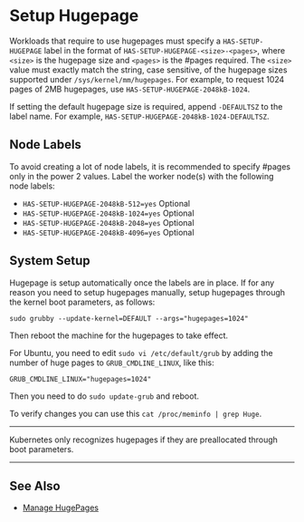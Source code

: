 # Setup Hugepage

Workloads that require to use hugepages must specify a `HAS-SETUP-HUGEPAGE` label in the format of `HAS-SETUP-HUGEPAGE-<size>-<pages>`, where `<size>` is the hugepage size and `<pages>` is the #pages required. The `<size>` value must exactly match the string, case sensitive, of the hugepage sizes supported under `/sys/kernel/mm/hugepages`. For example, to request 1024 pages of 2MB hugepages, use `HAS-SETUP-HUGEPAGE-2048kB-1024`.

If setting the default hugepage size is required, append `-DEFAULTSZ` to the label name. For example, `HAS-SETUP-HUGEPAGE-2048kB-1024-DEFAULTSZ`.  

## Node Labels

To avoid creating a lot of node labels, it is recommended to specify #pages only in the power 2 values. Label the worker node(s) with the following node labels:  
- `HAS-SETUP-HUGEPAGE-2048kB-512=yes` Optional  
- `HAS-SETUP-HUGEPAGE-2048kB-1024=yes` Optional  
- `HAS-SETUP-HUGEPAGE-2048kB-2048=yes` Optional  
- `HAS-SETUP-HUGEPAGE-2048kB-4096=yes` Optional  

## System Setup

Hugepage is setup automatically once the labels are in place. If for any reason you need to setup hugepages manually, setup hugepages through the kernel boot parameters, as follows:  

```
sudo grubby --update-kernel=DEFAULT --args="hugepages=1024"
```

Then reboot the machine for the hugepages to take effect. 

For Ubuntu, you need to edit `sudo vi /etc/default/grub` by adding the number of huge pages to `GRUB_CMDLINE_LINUX`, like this:

```
GRUB_CMDLINE_LINUX="hugepages=1024"
```

Then you need to do `sudo update-grub` and reboot.

To verify changes you can use this `cat /proc/meminfo | grep Huge`.

---

Kubernetes only recognizes hugepages if they are preallocated through boot parameters.    

---

## See Also

- [Manage HugePages][Manage HugePages]

[Manage HugePages]: https://kubernetes.io/docs/tasks/manage-hugepages/scheduling-hugepages

